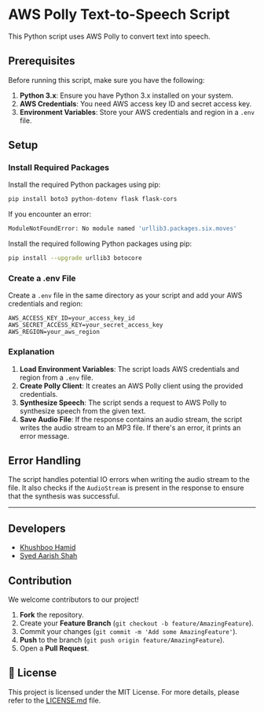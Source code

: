 # AWS Polly Text-to-Speech Script

This Python script uses AWS Polly to convert text into speech.

## Prerequisites

Before running this script, make sure you have the following:

1. **Python 3.x**: Ensure you have Python 3.x installed on your system.
2. **AWS Credentials**: You need AWS access key ID and secret access key.
3. **Environment Variables**: Store your AWS credentials and region in a `.env` file.

## Setup

### Install Required Packages

Install the required Python packages using pip:

```bash
pip install boto3 python-dotenv flask flask-cors

```
If you encounter an error:

```bash
ModuleNotFoundError: No module named 'urllib3.packages.six.moves'

```
Install the required following Python packages using pip:

```bash
pip install --upgrade urllib3 botocore
```


### Create a .env File

Create a `.env` file in the same directory as your script and add your AWS credentials and region:

```
AWS_ACCESS_KEY_ID=your_access_key_id
AWS_SECRET_ACCESS_KEY=your_secret_access_key
AWS_REGION=your_aws_region

```

### Explanation

1. **Load Environment Variables**: The script loads AWS credentials and region from a `.env` file.
2. **Create Polly Client**: It creates an AWS Polly client using the provided credentials.
3. **Synthesize Speech**: The script sends a request to AWS Polly to synthesize speech from the given text.
4. **Save Audio File**: If the response contains an audio stream, the script writes the audio stream to an MP3 file. If there's an error, it prints an error message.

## Error Handling

The script handles potential IO errors when writing the audio stream to the file. It also checks if the `AudioStream` is present in the response to ensure that the synthesis was successful.

---
## Developers

- [Khushboo Hamid](https://www.linkedin.com/in/khushboo-hamid-709967224/)
- [Syed Aarish Shah](https://www.linkedin.com/in/syed-aarish-shah-6a4811249/)

## Contribution

We welcome contributors to our project!

1. **Fork** the repository.
2. Create your **Feature Branch** (`git checkout -b feature/AmazingFeature`).
3. Commit your changes (`git commit -m 'Add some AmazingFeature'`).
4. **Push** to the branch (`git push origin feature/AmazingFeature`).
5. Open a **Pull Request**.

## 📜 License

This project is licensed under the MIT License. For more details, please refer to the [LICENSE.md](https://opensource.org/license/mit/) file.
